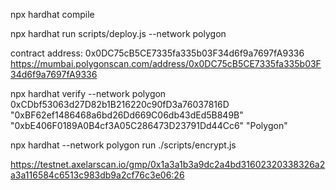 npx hardhat compile

npx hardhat run scripts/deploy.js --network polygon

contract address: 0x0DC75cB5CE7335fa335b03F34d6f9a7697fA9336
https://mumbai.polygonscan.com/address/0x0DC75cB5CE7335fa335b03F34d6f9a7697fA9336

npx hardhat verify --network polygon 0xCDbf53063d27D82b1B216220c90fD3a76037816D "0xBF62ef1486468a6bd26Dd669C06db43dEd5B849B" "0xbE406F0189A0B4cf3A05C286473D23791Dd44Cc6" "Polygon"

npx hardhat --network polygon run ./scripts/encrypt.js

https://testnet.axelarscan.io/gmp/0x1a3a1b3a9dc2a4bd31602320338326a2a3a116584c6513c983db9a2cf76c3e06:26

<!-- https://docs.alchemy.com/docs/how-to-code-and-deploy-a-polygon-smart-contract -->
